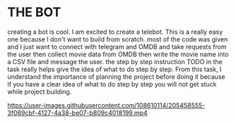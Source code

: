 # THE BOT

creating a bot is cool. I am excited to create a telebot. This is a really easy one because I don't want to build from scratch. most of the code was given and I just want to connect with telegram and OMDB and take requests from the user then collect movie data from OMDB  then write the movie name into a CSV file and message the user. the step by step instruction TODO in the task really helps give the idea of what to do step by step. From this task, I understand the importance of planning the project before doing it because if you have a clear idea of what to do step by step you will not get stuck while project building.

https://user-images.githubusercontent.com/108610114/205458555-3f069cbf-4127-4a38-be07-b809c4018199.mp4
